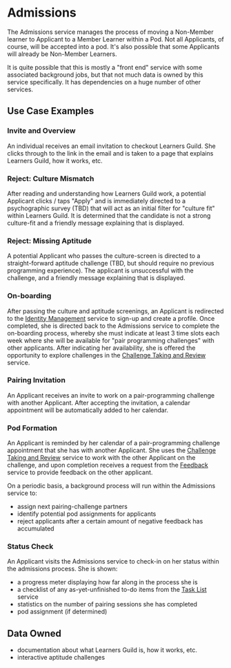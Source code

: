 # Admissions

The Admissions service manages the process of moving a Non-Member learner to Applicant to a Member Learner within a Pod. Not all Applicants, of course, will be accepted into a pod. It's also possible that some Applicants will already be Non-Member Learners.

It is quite possible that this is mostly a "front end" service with some associated background jobs, but that not much data is owned by this service specifically. It has dependencies on a huge number of other services.

## Use Case Examples

### Invite and Overview

An individual receives an email invitation to checkout Learners Guild. She clicks through to the link in the email and is taken to a page that explains Learners Guild, how it works, etc.

### Reject: Culture Mismatch

After reading and understanding how Learners Guild work, a potential Applicant clicks / taps "Apply" and is immediately directed to a psychographic survey (TBD) that will act as an initial filter for "culture fit" within Learners Guild. It is determined that the candidate is not a strong culture-fit and a friendly message explaining that is displayed.

### Reject: Missing Aptitude

A potential Applicant who passes the culture-screen is directed to a straight-forward aptitude challenge (TBD, but should require no previous programming experience). The applicant is unsuccessful with the challenge, and a friendly message explaining that is displayed.

### On-boarding

After passing the culture and aptitude screenings, an Applicant is redirected to the [Identity Management](identity-management.md) service to sign-up and create a profile. Once completed, she is directed back to the Admissions service to complete the on-boarding process, whereby she must indicate at least 3 time slots each week where she will be available for "pair programming challenges" with other applicants. After indicating her availability, she is offered the opportunity to explore challenges in the [Challenge Taking and Review](challenge-taking-and-review.md) service.

### Pairing Invitation

An Applicant receives an invite to work on a pair-programming challenge with another Applicant. After accepting the invitation, a calendar appointment will be automatically added to her calendar.

### Pod Formation

An Applicant is reminded by her calendar of a pair-programming challenge appointment that she has with another Applicant. She uses the [Challenge Taking and Review](challenge-taking-and-review.md) service to work with the other Applicant on the challenge, and upon completion receives a request from the [Feedback](feedback.md) service to provide feedback on the other applicant.

On a periodic basis, a background process will run within the Admissions service to:
  - assign next pairing-challenge partners
  - identify potential pod assignments for applicants
  - reject applicants after a certain amount of negative feedback has accumulated

### Status Check

An Applicant visits the Admissions service to check-in on her status within the admissions process. She is shown:
  - a progress meter displaying how far along in the process she is
  - a checklist of any as-yet-unfinished to-do items from the [Task List](task-list.md) service
  - statistics on the number of pairing sessions she has completed
  - pod assignment (if determined)


## Data Owned

- documentation about what Learners Guild is, how it works, etc.
- interactive aptitude challenges
